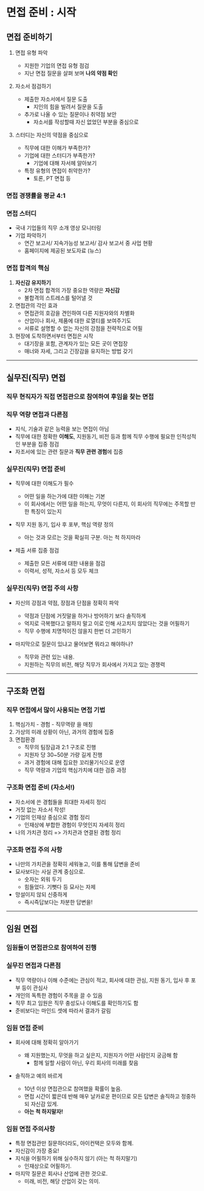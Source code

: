 # 면접 준비 : 시작

## 면접 준비하기

1. 면접 유형 파악
   - 지원한 기업의 면접 유형 점검
   - 지난 면접 질문을 살펴 보며 **나의 약점 확인**

2. 자소서 점검하기
   - 제출한 자소서에서 질문 도출
     - 지인의 힘을 빌려서 질문을 도출
   - 추가로 나올 수 있는 질문이나 취약점 보안
     - 자소서를 작성할때 자신 없었던 부분을 중심으로

3. 스터디는 자신의 약점을 중심으로
   - 직무에 대한 이해가 부족한가?
   - 기업에 대한 스터디가 부족한가?
     - 기업에 대해 자서헤 알아보기
   - 특정 유형의 면접이 취약한가?
     - 토론, PT 면접 등

### 면접 경쟁률을 평균 4:1

### 면접 스터디

- 국내 기업들의 직무 소개 영상 모니터링
- 기업 파악하기
  - 연간 보고서/ 지속가능성 보고서/ 감사 보고서 중 사업 현황
  - 홈페이지에 제공된 보도자료 (뉴스)

### 면접 합격의 핵심

1. **자신감 유지하기**
   - 2차 면접 합격의 가장 중요한 역량은 **자신감**
   - 불합격의 스트레스를 털어낼 것
2. 면접관의 각인 효과
   - 면접관의 호감을 견인하여 다른 지원자와의 차별화
   - 산업이나 회사, 제품에 대한 로열티를 보여주기도
   - 서류로 설명할 수 없는 자신의 강점을 전략적으로 어필
3. 현장에 도착하면서부터 면접은 시작
   - 대기장을 포함, 관계자가 있는 모든 곳이 면접장
   - 매너와 자세, 그리고 긴장감을 유지하는 방법 갖기

***

## 실무진(직무) 면접

### 직무 현직자가 직접 면접관으로 참여하여 후임을 찾는 면접

### 직무 역량 면접과 다른점

- 지식, 기술과 같은 능력을 보는 면접이 아님
- 직무에 대한 정확한 **이해도**, 지원동기, 비전 등과 함께 직무 수행에 필요한 인적성적인 부분을 집중 점검
- 자조서에 있는 관련 질문과 **직무 관련 경험**에 집중

### 실무진(직무) 면접 준비

- 직무에 대한 이해도가 필수
  - 어떤 일을 하는가에 대한 이해는 기본
  - 이 회사에서는 어떤 일을 하는지, 무엇이 다른지, 이 회사의 직무에는 주목할 만한 특징이 있는지

- 직무 지원 동기, 입사 후 포부, 핵심 역량 정의
  - 아는 것과 모르는 것을 확실히 구분. 아는 척 하지마라

- 제출 서류 집중 점검
  - 제출한 모든 서류에 대한 내용을 점검
  - 이력서, 성적, 자소서 등 모두 체크

### 실무진(직무) 면접 주의 사항

- 자신의 강점과 약점, 장점과 단점을 정확히 파악
  - 약점과 단점에 거짓말을 하거나 방어하기 보다 솔직하게
  - 억지로 극복했다고 말하지 말고 이로 인해 사고치지 않았다는 것을 어필하기
  - 직무 수행에 치명적이진 않을지 한번 더 고민하기

- 마지막으로 질문이 있냐고 물어보면 뭐라고 해야하나?
  - 직무와 관련 있는 내용.
  - 지원하는 직무의 비전, 해당 직무가 회사에서 가지고 있는 경쟁력

***

## 구조화 면접

### 직무 면접에서 많이 사용되는 면접 기법

1. 핵심가치 - 경험 - 직무역량 을 매칭
2. 가상의 미래 상황이 아닌, 과거의 경험에 집중
3. 면접환경
   - 직무의 팀장급과 2:1 구조로 진행
   - 지원자 당 30~50분 가량 길게 진행
   - 과거 경험에 대해 집요한 꼬리물기식으로 운영
   - 직무 역량과 기업의 핵심가치에 대한 검증 과정

### 구조화 면접 준비 (자소서!)

- 자소서에 쓴 경험들을 최대한 자세히 정리
- 거짓 없는 자소서 작성!
- 기업의 인재상 중심으로 경험 정리
  - 인재상에 부합한 경험이 무엇인지 자세히 정리
- 나의 가치관 정리 => 가치관과 연결된 경험 정리

### 구조화 면접 주의 사항

- 나만의 가치관을 정확히 세워놓고, 이를 통해 답변을 준비
- 묘사보다는 사실 관계 중심으로.
  - 숫자는 외워 두기
  - 힘들었다. 기뻣다 등 묘사는 자제
- 망설이지 않되 신중하게
  - 즉시즉답보다는 차분한 답변을!

***

## 임원 면접

### 임원들이 면접관으로 참여하여 진행

### 실무진 면접과 다른점

- 직무 역량이나 이해 수준에는 관심이 적고, 회사에 대한 관심, 지원 동기, 입사 후 포부 등이 관심사
- 개인의 독특한 경험이 주목을 끌 수 있음
- 직무 최고 임원은 직무 충성도나 이해도를 확인하기도 함
- 준비보다는 마인드 셋에 따라서 결과가 갈림

### 임원 면접 준비

- 회사에 대해 정확히 알아가기
  - 왜 지원했는지, 무엇을 하고 싶은지, 지원자가 어떤 사람인지 궁금해 함
    - 함께 일할 사람이 아닌, 우리 회사의 미래를 찾음

- 솔직하고 예의 바르게
  - 10년 이상 면접관으로 참여했을 확률이 높음.
  - 면접 시간이 짧은데 반해 매우 날카로운 편이므로 모든 답변은 솔직하고 정중하되 자신감 있게.
  - **아는 척 하지말자!**

### 임원 면접 주의사항

- 특정 면접관만 질문하더라도, 아이컨택은 모두와 함께.
- 자신감이 가장 중요!
- 지식을 어필하기 위해 실수하지 않기 (아는 척 하지말기)
  - 인재상으로 어필하기.
- 마지막 질문은 회사나 산업에 관한 것으로.
  - 미래, 비전, 해당 산업이 갖는 의미.